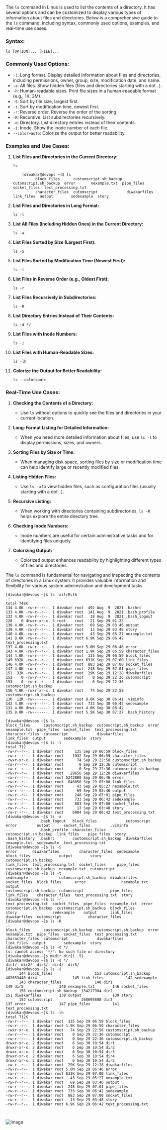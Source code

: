 The `ls` command in Linux is used to list the contents of a directory. It has several options and can be customized to display various types of information about files and directories. Below is a comprehensive guide to the `ls` command, including syntax, commonly used options, examples, and real-time use cases.

### Syntax:
```
ls [OPTION]... [FILE]...
```

### Commonly Used Options:

- `-l`: Long format. Display detailed information about files and directories, including permissions, owner, group, size, modification date, and name.
- `-a`: All files. Show hidden files (files and directories starting with a dot `.`).
- `-h`: Human-readable sizes. Print file sizes in a human-readable format (e.g., 1K, 2M).
- `-S`: Sort by file size, largest first.
- `-t`: Sort by modification time, newest first.
- `-r`: Reverse order. Reverse the order of the sorting.
- `-R`: Recursive. List subdirectories recursively.
- `-d`: Directory. List directory entries instead of their contents.
- `-i`: Inode. Show the inode number of each file.
- `--color=auto`: Colorize the output for better readability.

### Examples and Use Cases:

1. **List Files and Directories in the Current Directory:**
   ```
   ls
   ```
		   [diwakar@devops ~]$ ls
		         block_files      customscript.sh_backup  cutomscript.sh_backup  error       nexample.txt  pipe_files  socket_files  text_processing.txt
		         character_files  cutomscript             diwakarfiles           link_files  output        sedexample  story


2. **List Files and Directories in Long Format:**
   ```
   ls -l
   ```

3. **List All Files (Including Hidden Ones) in the Current Directory:**
   ```
   ls -a
   ```

4. **List Files Sorted by Size (Largest First):**
   ```
   ls -S
   ```


5. **List Files Sorted by Modification Time (Newest First):**
   ```
   ls -t
   ```


6. **List Files in Reverse Order (e.g., Oldest First):**
   ```
   ls -r
   ```


7. **List Files Recursively in Subdirectories:**
   ```
   ls -R
   ```


8. **List Directory Entries Instead of Their Contents:**
   ```
   ls -d */
   ```
  

9. **List Files with Inode Numbers:**
   ```
   ls -i
   ```


10. **List Files with Human-Readable Sizes:**
    ```
    ls -lh
    ```
   

11. **Colorize the Output for Better Readability:**
    ```
    ls --color=auto
    ```

### Real-Time Use Cases:

1. **Checking the Contents of a Directory:**
   - Use `ls` without options to quickly see the files and directories in your current location.

2. **Long-Format Listing for Detailed Information:**
   - When you need more detailed information about files, use `ls -l` to display permissions, sizes, and owners.

3. **Sorting Files by Size or Time:**
   - When managing disk space, sorting files by size or modification time can help identify large or recently modified files.

4. **Listing Hidden Files:**
   - Use `ls -a` to view hidden files, such as configuration files (usually starting with a dot `.`).

5. **Recursive Listing:**
   - When working with directories containing subdirectories, `ls -R` helps explore the entire directory tree.

6. **Checking Inode Numbers:**
   - Inode numbers are useful for certain administrative tasks and for identifying files uniquely.

7. **Colorizing Output:**
   - Colorized output enhances readability by highlighting different types of files and directories.

The `ls` command is fundamental for navigating and inspecting the contents of directories in a Linux system. It provides valuable information and flexibility for various system administration and development tasks.


```
[diwakar@devops ~]$ ls -ailrRsth
.:
total 748K
134 4.0K -rw-r--r--. 1 diwakar root  492 Aug  9  2021 .bashrc
133 4.0K -rw-r--r--. 1 diwakar root  141 Aug  9  2021 .bash_profile
132 4.0K -rw-r--r--. 1 diwakar root   18 Aug  9  2021 .bash_logout
128    0 drwxr-xr-x. 3 root    root   21 Sep 29 01:23 ..
138 4.0K -rw-r--r--. 1 diwakar root   69 Sep 29 03:46 output
139 4.0K -rw-r--r--. 1 diwakar root   13 Sep 29 03:48 story
140 4.0K -rw-r--r--. 1 diwakar root   43 Sep 29 05:27 nexample.txt
141 8.0K -rw-r--r--. 1 diwakar root 6.9K Sep 29 06:42 text_processing.txt
137 4.0K -rw-r--r--. 1 diwakar root 5.0M Sep 29 06:46 error
143 4.0K -rw-r--r--. 1 diwakar root 1.9K Sep 29 06:59 character_files
144 4.0K -rw-r--r--. 1 diwakar root  135 Sep 29 06:59 block_files
145 632K -rw-r--r--. 1 diwakar root 631K Sep 29 07:00 link_files
146 4.0K -rw-r--r--. 1 diwakar root  883 Sep 29 07:00 socket_files
147 4.0K -rw-r--r--. 1 diwakar root  248 Sep 29 07:01 pipe_files
151  32K -rw-r--r--. 1 diwakar root  29K Sep 29 12:28 diwakarfiles
152    0 -rw-r--r--. 1 diwakar root    0 Sep 29 22:36 cutomscript
153    0 -rw-r--r--. 1 diwakar root    0 Sep 29 22:36 cutomscript.sh_backup
156 4.0K -rwxr-xr-x. 1 diwakar root   74 Sep 29 22:58 customscript.sh_backup
136  12K -rw-------. 1 diwakar root 8.6K Sep 30 06:41 .viminfo
142 4.0K -rw-r--r--. 1 diwakar root  733 Sep 30 06:42 sedexample
131 4.0K drwx------. 2 diwakar root 4.0K Sep 30 06:42 .
135 8.0K -rw-------. 1 diwakar root 5.5K Sep 30 07:27 .bash_history
```

```
[diwakar@devops ~]$ ls
block_files      customscript.sh_backup  cutomscript.sh_backup  error       nexample.txt  pipe_files  socket_files  text_processing.txt
character_files  cutomscript             diwakarfiles           link_files  output        sedexample  story
[diwakar@devops ~]$ ls -l
total 712
-rw-r--r--. 1 diwakar root     135 Sep 29 06:59 block_files
-rw-r--r--. 1 diwakar root    1932 Sep 29 06:59 character_files
-rwxr-xr-x. 1 diwakar root      74 Sep 29 22:58 customscript.sh_backup
-rw-r--r--. 1 diwakar root       0 Sep 29 22:36 cutomscript
-rw-r--r--. 1 diwakar root       0 Sep 29 22:36 cutomscript.sh_backup
-rw-r--r--. 1 diwakar root   29656 Sep 29 12:28 diwakarfiles
-rw-r--r--. 1 diwakar root 5242880 Sep 29 06:46 error
-rw-r--r--. 1 diwakar root  646050 Sep 29 07:00 link_files
-rw-r--r--. 1 diwakar root      43 Sep 29 05:27 nexample.txt
-rw-r--r--. 1 diwakar root      69 Sep 29 03:46 output
-rw-r--r--. 1 diwakar root     248 Sep 29 07:01 pipe_files
-rw-r--r--. 1 diwakar root     733 Sep 30 06:42 sedexample
-rw-r--r--. 1 diwakar root     883 Sep 29 07:00 socket_files
-rw-r--r--. 1 diwakar root      13 Sep 29 03:48 story
-rw-r--r--. 1 diwakar root    6984 Sep 29 06:42 text_processing.txt
[diwakar@devops ~]$ ls -a
.              .bash_logout   block_files             cutomscript            error         output      socket_files         .viminfo
..             .bash_profile  character_files         cutomscript.sh_backup  link_files    pipe_files  story
.bash_history  .bashrc        customscript.sh_backup  diwakarfiles           nexample.txt  sedexample  text_processing.txt
[diwakar@devops ~]$ ls -S
error       diwakarfiles         character_files  sedexample  block_files             output        story        cutomscript.sh_backup
link_files  text_processing.txt  socket_files     pipe_files  customscript.sh_backup  nexample.txt  cutomscript
[diwakar@devops ~]$ ls -t
sedexample              cutomscript.sh_backup  diwakarfiles  socket_files  block_files      error                nexample.txt  output
customscript.sh_backup  cutomscript            pipe_files    link_files    character_files  text_processing.txt  story
[diwakar@devops ~]$ ls -r
text_processing.txt  socket_files  pipe_files  nexample.txt  error         cutomscript.sh_backup  customscript.sh_backup  block_files
story                sedexample    output      link_files    diwakarfiles  cutomscript            character_files
[diwakar@devops ~]$ ls -R
.:
block_files      customscript.sh_backup  cutomscript.sh_backup  error       nexample.txt  pipe_files  socket_files  text_processing.txt
character_files  cutomscript             diwakarfiles           link_files  output        sedexample  story
[diwakar@devops ~]$ ls -d */
ls: cannot access '*/': No such file or directory
[diwakar@devops ~]$ mkdir dir{1..5}
[diwakar@devops ~]$ ls -d */
dir1/  dir2/  dir3/  dir4/  dir5/
[diwakar@devops ~]$ ls -i
      144 block_files                   153 cutomscript.sh_backup  402653440 dir4                145 link_files          142 sedexample
      143 character_files               148 dir1                         149 dir5                140 nexample.txt        146 socket_files
      156 customscript.sh_backup  134217984 dir2                         151 diwakarfiles        138 output              139 story
      152 cutomscript             268695808 dir3                         137 error               147 pipe_files          141 text_processing.txt
[diwakar@devops ~]$ ls -lh
total 712K
-rw-r--r--. 1 diwakar root  135 Sep 29 06:59 block_files
-rw-r--r--. 1 diwakar root 1.9K Sep 29 06:59 character_files
-rwxr-xr-x. 1 diwakar root   74 Sep 29 22:58 customscript.sh_backup
-rw-r--r--. 1 diwakar root    0 Sep 29 22:36 cutomscript
-rw-r--r--. 1 diwakar root    0 Sep 29 22:36 cutomscript.sh_backup
drwxr-xr-x. 2 diwakar root    6 Sep 30 10:54 dir1
drwxr-xr-x. 2 diwakar root    6 Sep 30 10:54 dir2
drwxr-xr-x. 2 diwakar root    6 Sep 30 10:54 dir3
drwxr-xr-x. 2 diwakar root    6 Sep 30 10:54 dir4
drwxr-xr-x. 2 diwakar root    6 Sep 30 10:54 dir5
-rw-r--r--. 1 diwakar root  29K Sep 29 12:28 diwakarfiles
-rw-r--r--. 1 diwakar root 5.0M Sep 29 06:46 error
-rw-r--r--. 1 diwakar root 631K Sep 29 07:00 link_files
-rw-r--r--. 1 diwakar root   43 Sep 29 05:27 nexample.txt
-rw-r--r--. 1 diwakar root   69 Sep 29 03:46 output
-rw-r--r--. 1 diwakar root  248 Sep 29 07:01 pipe_files
-rw-r--r--. 1 diwakar root  733 Sep 30 06:42 sedexample
-rw-r--r--. 1 diwakar root  883 Sep 29 07:00 socket_files
-rw-r--r--. 1 diwakar root   13 Sep 29 03:48 story
-rw-r--r--. 1 diwakar root 6.9K Sep 29 06:42 text_processing.txt



```
![image](https://github.com/valivarthi007/viswajith/assets/115709702/d8adbb21-56d9-401d-b7ce-176e1365e190)
